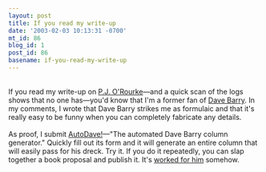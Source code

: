 ```yaml
---
layout: post
title: If you read my write-up
date: '2003-02-03 10:13:31 -0700'
mt_id: 86
blog_id: 1
post_id: 86
basename: if-you-read-my-write-up
---
```

<br />If you read my write-up on <a href="../../values/people/pjorourke.cfm">P.J. O'Rourke</a>&#x2014;and a quick scan of the logs shows that no one has&#x2014;you'd know that I'm a former fan of <a href="http://www.miami.com/mld/miamiherald/living/columnists/dave_barry/" title="Read his columns if you can.">Dave Barry</a>. In my comments, I wrote that Dave Barry strikes me as formulaic and that it's really easy to be funny when you can completely fabricate any details.<br /><br />As proof, I submit <a href="http://www.peacefire.org/staff/bennett/autodave/" title="The automated Dave Barry column generator">AutoDave!</a>&#x2014;"The automated Dave Barry column generator." Quickly fill out its form and it will generate an entire column that will easily pass for his dreck. Try it. If you do it repeatedly, you can slap together a book proposal and publish it. It's <a href="http://www.amazon.com/exec/obidos/external-search?tag=bbrown-20&amp;keyword=dave%20barry&amp;mode=blended">worked for him</a> somehow.<br /><br /><br />
